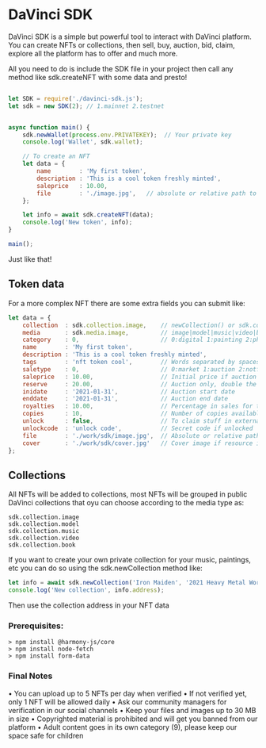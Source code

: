 # DaVinci SDK


DaVinci SDK is a simple but powerful tool to interact with DaVinci platform. You can create NFTs or collections, then sell, buy, auction, bid, claim, explore all the platform has to offer and much more.

All you need to do is include the SDK file in your project then call any method like sdk.createNFT with some data and presto!


```js

let SDK = require('./davinci-sdk.js');
let sdk = new SDK(2); // 1.mainnet 2.testnet


async function main() {
    sdk.newWallet(process.env.PRIVATEKEY);  // Your private key
    console.log('Wallet', sdk.wallet);

    // To create an NFT
    let data = {
        name        : 'My first token',
        description : 'This is a cool token freshly minted',
        saleprice   : 10.00,
        file        : './image.jpg',   // absolute or relative path to image
    };

    let info = await sdk.createNFT(data);
    console.log('New token', info);
}

main();

```

Just like that!

## Token data

For a more complex NFT there are some extra fields you can submit like:

```js
let data = {
    collection  : sdk.collection.image,    // newCollection() or sdk.collection.image
    media       : sdk.media.image,         // image|model|music|video|book
    category    : 0,                       // 0:digital 1:painting 2:photos 3:kids 8:memes 9:adult,
    name        : 'My first token',
    description : 'This is a cool token freshly minted',
    tags        : 'nft token cool',        // Words separated by spaces
    saletype    : 0,                       // 0:market 1:auction 2:notforsale
    saleprice   : 10.00,                   // Initial price if auction
    reserve     : 20.00,                   // Auction only, double the initial price
    inidate     : '2021-01-31',            // Auction start date
    enddate     : '2021-01-31',            // Auction end date
    royalties   : 10.00,                   // Percentage in sales for the author
    copies      : 10,                      // Number of copies available for sale
    unlock      : false,                   // To claim stuff in external sites
    unlockcode  : 'unlock code',           // Secret code if unlocked
    file        : './work/sdk/image.jpg',  // Absolute or relative path to file
    cover       : './work/sdk/cover.jpg'   // Cover image if resource is not image
};
```


## Collections

All NFTs will be added to collections, most NFTs will be grouped in public DaVinci collections that oyu can choose according to the media type as:

```
sdk.collection.image
sdk.collection.model
sdk.collection.music
sdk.collection.video
sdk.collection.book
```

If you want to create your own private collection for your music, paintings, etc you can do so using the sdk.newCollection method like:

```js
let info = await sdk.newCollection('Iron Maiden', '2021 Heavy Metal World Tour', './eddie.jpg');
console.log('New collection', info.address);
```

Then use the collection address in your NFT data


### Prerequisites:
```
> npm install @harmony-js/core
> npm install node-fetch
> npm install form-data
```

### Final Notes

• You can upload up to 5 NFTs per day when verified
• If not verified yet, only 1 NFT will be allowed daily
• Ask our community managers for verification in our social channels
• Keep your files and images up to 30 MB in size
• Copyrighted material is prohibited and will get you banned from our platform
• Adult content goes in its own category (9), please keep our space safe for children
